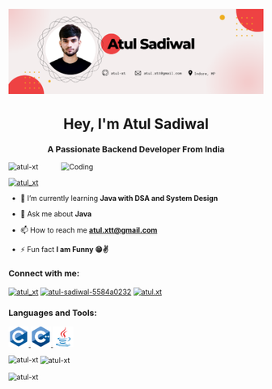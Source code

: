 ![MasterHead](https://github.com/atul-xt/atul-xt/blob/main/Background.png)
<h1 align="center">Hey, I'm Atul Sadiwal</h1>
<h3 align="center">A Passionate Backend Developer From India</h3>
<img align="right" alt="Coding" width="400" src="https://camo.githubusercontent.com/cae12fddd9d6982901d82580bdf321d81fb299141098ca1c2d4891870827bf17/68747470733a2f2f6d69726f2e6d656469756d2e636f6d2f6d61782f313336302f302a37513379765349765f7430696f4a2d5a2e676966">

<p align="left"> <img src="https://komarev.com/ghpvc/?username=atul-xt&label=Profile%20views&color=0e75b6&style=flat" alt="atul-xt" /> </p>

<p align="left"> <a href="https://twitter.com/atul_xt" target="blank"><img src="https://img.shields.io/twitter/follow/atul_xt?logo=twitter&style=for-the-badge" alt="atul_xt" /></a> </p>

- 🌱 I’m currently learning **Java with DSA and System Design**

- 💬 Ask me about **Java**

- 📫 How to reach me **atul.xtt@gmail.com**

- ⚡ Fun fact **I am Funny 😁✌️**

<h3 align="left">Connect with me:</h3>
<p align="left">
<a href="https://twitter.com/atul_xt" target="blank"><img align="center" src="https://raw.githubusercontent.com/rahuldkjain/github-profile-readme-generator/master/src/images/icons/Social/twitter.svg" alt="atul_xt" height="30" width="40" /></a>
<a href="https://linkedin.com/in/atul-sadiwal-5584a0232" target="blank"><img align="center" src="https://raw.githubusercontent.com/rahuldkjain/github-profile-readme-generator/master/src/images/icons/Social/linked-in-alt.svg" alt="atul-sadiwal-5584a0232" height="30" width="40" /></a>
<a href="https://instagram.com/atul.xt" target="blank"><img align="center" src="https://raw.githubusercontent.com/rahuldkjain/github-profile-readme-generator/master/src/images/icons/Social/instagram.svg" alt="atul.xt" height="30" width="40" /></a>
</p>

<h3 align="left">Languages and Tools:</h3>
<p align="left"> <a href="https://www.cprogramming.com/" target="_blank" rel="noreferrer"> <img src="https://raw.githubusercontent.com/devicons/devicon/master/icons/c/c-original.svg" alt="c" width="40" height="40"/> </a> <a href="https://www.w3schools.com/cpp/" target="_blank" rel="noreferrer"> <img src="https://raw.githubusercontent.com/devicons/devicon/master/icons/cplusplus/cplusplus-original.svg" alt="cplusplus" width="40" height="40"/> </a> <a href="https://www.java.com" target="_blank" rel="noreferrer"> <img src="https://raw.githubusercontent.com/devicons/devicon/master/icons/java/java-original.svg" alt="java" width="40" height="40"/> </a> </p>

<p><img align="left" src="https://github-readme-stats.vercel.app/api/top-langs?username=atul-xt&show_icons=true&locale=en&layout=compact" alt="atul-xt" /></p>

<p>&nbsp;<img align="center" src="https://github-readme-stats.vercel.app/api?username=atul-xt&show_icons=true&locale=en" alt="atul-xt" /></p>

<p><img align="center" src="https://github-readme-streak-stats.herokuapp.com/?user=atul-xt&" alt="atul-xt" /></p>
